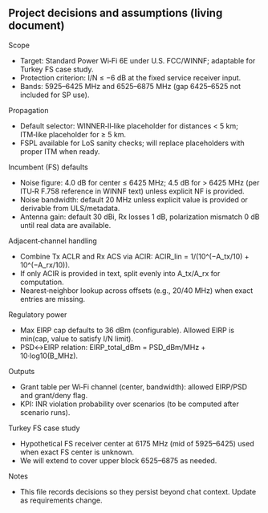 ## Project decisions and assumptions (living document)

Scope
- Target: Standard Power Wi‑Fi 6E under U.S. FCC/WINNF; adaptable for Turkey FS case study.
- Protection criterion: I/N ≤ −6 dB at the fixed service receiver input.
- Bands: 5925–6425 MHz and 6525–6875 MHz (gap 6425–6525 not included for SP use).

Propagation
- Default selector: WINNER‑II‑like placeholder for distances < 5 km; ITM‑like placeholder for ≥ 5 km.
- FSPL available for LoS sanity checks; will replace placeholders with proper ITM when ready.

Incumbent (FS) defaults
- Noise figure: 4.0 dB for center ≤ 6425 MHz; 4.5 dB for > 6425 MHz (per ITU‑R F.758 reference in WINNF text) unless explicit NF is provided.
- Noise bandwidth: default 20 MHz unless explicit value is provided or derivable from ULS/metadata.
- Antenna gain: default 30 dBi, Rx losses 1 dB, polarization mismatch 0 dB until real data are available.

Adjacent‑channel handling
- Combine Tx ACLR and Rx ACS via ACIR: ACIR_lin = 1/(10^(−A_tx/10) + 10^(−A_rx/10)).
- If only ACIR is provided in text, split evenly into A_tx/A_rx for computation.
- Nearest‑neighbor lookup across offsets (e.g., 20/40 MHz) when exact entries are missing.

Regulatory power
- Max EIRP cap defaults to 36 dBm (configurable). Allowed EIRP is min(cap, value to satisfy I/N limit).
- PSD↔EIRP relation: EIRP_total_dBm = PSD_dBm/MHz + 10·log10(B_MHz).

Outputs
- Grant table per Wi‑Fi channel (center, bandwidth): allowed EIRP/PSD and grant/deny flag.
- KPI: INR violation probability over scenarios (to be computed after scenario runs).

Turkey FS case study
- Hypothetical FS receiver center at 6175 MHz (mid of 5925–6425) used when exact FS center is unknown.
- We will extend to cover upper block 6525–6875 as needed.

Notes
- This file records decisions so they persist beyond chat context. Update as requirements change.

